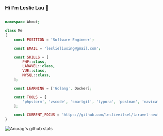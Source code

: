 ### Hi I‘m Leslie Lau 👋


```php

namespace About;

class Me
{
    const POSITION = 'Software Engineer';

    const EMAIL = 'leslieliuxing@gmail.com';

    const SKILLS = [
        PHP::class,
        LARAVEL::class,
        VUE::class,
        MYSQL::class,
    ];

    const LEARNING = ['Golang', Docker];

    const TOOLS = [
        'phpstorm', 'vscode', 'smartgit', 'typora', 'postman', 'navicat', 'windows terminal'
    ];

    const CURRENT_FOCUS = 'https://github.com/leslieeilsel/laravel-next';
}
```

![Anurag's github stats](https://github-readme-stats.vercel.app/api/?username=leslieeilsel&show_icons=true&title_color=fff&icon_color=79ff97&text_color=9f9f9f&bg_color=151515)
